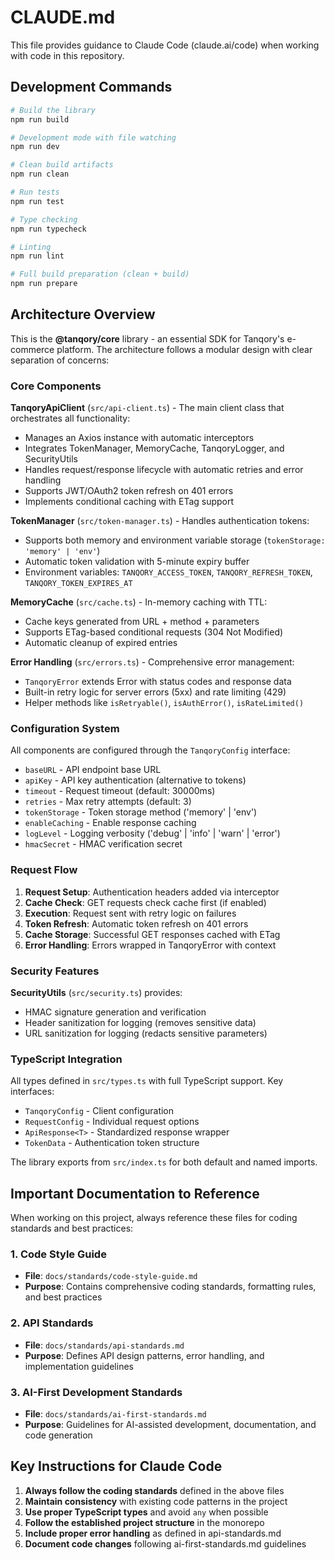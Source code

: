 # CLAUDE.md

This file provides guidance to Claude Code (claude.ai/code) when working with code in this repository.

## Development Commands

```bash
# Build the library
npm run build

# Development mode with file watching  
npm run dev

# Clean build artifacts
npm run clean

# Run tests
npm run test

# Type checking
npm run typecheck

# Linting
npm run lint

# Full build preparation (clean + build)
npm run prepare
```

## Architecture Overview

This is the **@tanqory/core** library - an essential SDK for Tanqory's e-commerce platform. The architecture follows a modular design with clear separation of concerns:

### Core Components

**TanqoryApiClient** (`src/api-client.ts`) - The main client class that orchestrates all functionality:
- Manages an Axios instance with automatic interceptors
- Integrates TokenManager, MemoryCache, TanqoryLogger, and SecurityUtils
- Handles request/response lifecycle with automatic retries and error handling
- Supports JWT/OAuth2 token refresh on 401 errors
- Implements conditional caching with ETag support

**TokenManager** (`src/token-manager.ts`) - Handles authentication tokens:
- Supports both memory and environment variable storage (`tokenStorage: 'memory' | 'env'`)
- Automatic token validation with 5-minute expiry buffer
- Environment variables: `TANQORY_ACCESS_TOKEN`, `TANQORY_REFRESH_TOKEN`, `TANQORY_TOKEN_EXPIRES_AT`

**MemoryCache** (`src/cache.ts`) - In-memory caching with TTL:
- Cache keys generated from URL + method + parameters
- Supports ETag-based conditional requests (304 Not Modified)
- Automatic cleanup of expired entries

**Error Handling** (`src/errors.ts`) - Comprehensive error management:
- `TanqoryError` extends Error with status codes and response data
- Built-in retry logic for server errors (5xx) and rate limiting (429)
- Helper methods like `isRetryable()`, `isAuthError()`, `isRateLimited()`

### Configuration System

All components are configured through the `TanqoryConfig` interface:
- `baseURL` - API endpoint base URL
- `apiKey` - API key authentication (alternative to tokens)  
- `timeout` - Request timeout (default: 30000ms)
- `retries` - Max retry attempts (default: 3)
- `tokenStorage` - Token storage method ('memory' | 'env')
- `enableCaching` - Enable response caching
- `logLevel` - Logging verbosity ('debug' | 'info' | 'warn' | 'error')
- `hmacSecret` - HMAC verification secret

### Request Flow

1. **Request Setup**: Authentication headers added via interceptor
2. **Cache Check**: GET requests check cache first (if enabled)  
3. **Execution**: Request sent with retry logic on failures
4. **Token Refresh**: Automatic token refresh on 401 errors
5. **Cache Storage**: Successful GET responses cached with ETag
6. **Error Handling**: Errors wrapped in TanqoryError with context

### Security Features

**SecurityUtils** (`src/security.ts`) provides:
- HMAC signature generation and verification
- Header sanitization for logging (removes sensitive data)
- URL sanitization for logging (redacts sensitive parameters)

### TypeScript Integration

All types defined in `src/types.ts` with full TypeScript support. Key interfaces:
- `TanqoryConfig` - Client configuration
- `RequestConfig` - Individual request options  
- `ApiResponse<T>` - Standardized response wrapper
- `TokenData` - Authentication token structure

The library exports from `src/index.ts` for both default and named imports.

## Important Documentation to Reference

When working on this project, always reference these files for coding standards and best practices:

### 1. Code Style Guide
- **File**: `docs/standards/code-style-guide.md`
- **Purpose**: Contains comprehensive coding standards, formatting rules, and best practices

### 2. API Standards
- **File**: `docs/standards/api-standards.md`
- **Purpose**: Defines API design patterns, error handling, and implementation guidelines

### 3. AI-First Development Standards
- **File**: `docs/standards/ai-first-standards.md`
- **Purpose**: Guidelines for AI-assisted development, documentation, and code generation

## Key Instructions for Claude Code

1. **Always follow the coding standards** defined in the above files
2. **Maintain consistency** with existing code patterns in the project
3. **Use proper TypeScript types** and avoid `any` when possible
4. **Follow the established project structure** in the monorepo
5. **Include proper error handling** as defined in api-standards.md
6. **Document code changes** following ai-first-standards.md guidelines